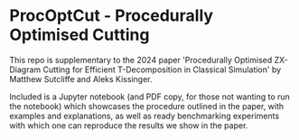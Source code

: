 # ProcOptCut - Procedurally Optimised Cutting

This repo is supplementary to the 2024 paper 'Procedurally Optimised ZX-Diagram Cutting for Efficient T-Decomposition in Classical Simulation' by Matthew Sutcliffe and Aleks Kissinger.

Included is a Jupyter notebook (and PDF copy, for those not wanting to run the notebook) which showcases the procedure outlined in the paper, with examples and explanations, as well as ready benchmarking experiments with which one can reproduce the results we show in the paper.
